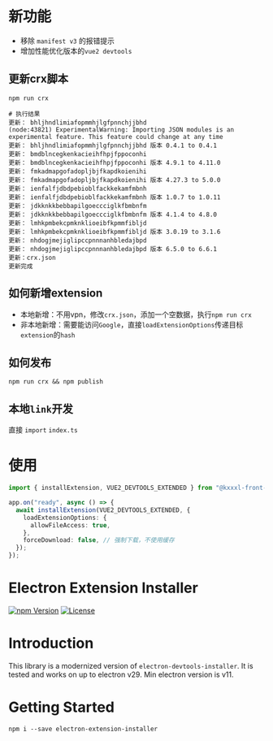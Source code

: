 # 新功能

- 移除 `manifest v3` 的报错提示
- 增加性能优化版本的`vue2 devtools`

## 更新crx脚本

```
npm run crx

# 执行结果
更新： bhljhndlimiafopmmhjlgfpnnchjjbhd
(node:43821) ExperimentalWarning: Importing JSON modules is an experimental feature. This feature could change at any time
更新： bhljhndlimiafopmmhjlgfpnnchjjbhd 版本 0.4.1 to 0.4.1
更新： bmdblncegkenkacieihfhpjfppoconhi
更新： bmdblncegkenkacieihfhpjfppoconhi 版本 4.9.1 to 4.11.0
更新： fmkadmapgofadopljbjfkapdkoienihi
更新： fmkadmapgofadopljbjfkapdkoienihi 版本 4.27.3 to 5.0.0
更新： ienfalfjdbdpebioblfackkekamfmbnh
更新： ienfalfjdbdpebioblfackkekamfmbnh 版本 1.0.7 to 1.0.11
更新： jdkknkkbebbapilgoeccciglkfbmbnfm
更新： jdkknkkbebbapilgoeccciglkfbmbnfm 版本 4.1.4 to 4.8.0
更新： lmhkpmbekcpmknklioeibfkpmmfibljd
更新： lmhkpmbekcpmknklioeibfkpmmfibljd 版本 3.0.19 to 3.1.6
更新： nhdogjmejiglipccpnnnanhbledajbpd
更新： nhdogjmejiglipccpnnnanhbledajbpd 版本 6.5.0 to 6.6.1
更新：crx.json
更新完成
```

## 如何新增extension
  - 本地新增：不用vpn，修改`crx.json`，添加一个空数据，执行`npm run crx`
  - 非本地新增：需要能访问`Google`，直接`loadExtensionOptions`传递目标`extension`的`hash`

## 如何发布
```
npm run crx && npm publish
```

## 本地`link`开发
直接 `import` `index.ts` 

# 使用

```typescript
import { installExtension, VUE2_DEVTOOLS_EXTENDED } from "@kxxxl-front-end/electron-extension-installer";

app.on("ready", async () => {
  await installExtension(VUE2_DEVTOOLS_EXTENDED, {
    loadExtensionOptions: {
      allowFileAccess: true,
    },
    forceDownload: false, // 强制下载，不使用缓存
  });
});
```

# Electron Extension Installer

[![npm Version](https://img.shields.io/npm/v/electron-extension-installer.svg)](https://www.npmjs.com/package/electron-extension-installer) [![License](https://img.shields.io/npm/l/electron-extension-installer.svg)](https://www.npmjs.com/package/electron-extension-installer)

# Introduction

This library is a modernized version of `electron-devtools-installer`. It is tested and works on up to electron v29. Min electron version is v11.

# Getting Started

```
npm i --save electron-extension-installer
```
